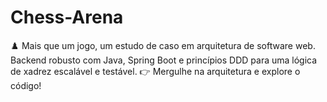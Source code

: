 # Chess-Arena
♟️ Mais que um jogo, um estudo de caso em arquitetura de software web. Backend robusto com Java, Spring Boot e princípios DDD para uma lógica de xadrez escalável e testável. 👉 Mergulhe na arquitetura e explore o código!
